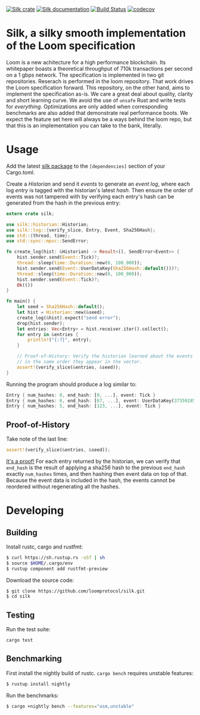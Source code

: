[![Silk crate](https://img.shields.io/crates/v/silk.svg)](https://crates.io/crates/silk)
[![Silk documentation](https://docs.rs/silk/badge.svg)](https://docs.rs/silk)
[![Build Status](https://travis-ci.org/loomprotocol/silk.svg?branch=master)](https://travis-ci.org/loomprotocol/silk)
[![codecov](https://codecov.io/gh/loomprotocol/silk/branch/master/graph/badge.svg)](https://codecov.io/gh/loomprotocol/silk)

# Silk, a silky smooth implementation of the Loom specification

Loom is a new achitecture for a high performance blockchain. Its whitepaper boasts a theoretical
throughput of 710k transactions per second on a 1 gbps network. The specification is implemented
in two git repositories. Reserach is performed in the loom repository. That work drives the
Loom specification forward. This repository, on the other hand, aims to implement the specification
as-is.  We care a great deal about quality, clarity and short learning curve. We avoid the use
of `unsafe` Rust and write tests for *everything*.  Optimizations are only added when
corresponding benchmarks are also added that demonstrate real performance boots. We expect the
feature set here will always be a ways behind the loom repo, but that this is an implementation
you can take to the bank, literally.

# Usage

Add the latest [silk package](https://crates.io/crates/silk) to the `[dependencies]` section
of your Cargo.toml.

Create a *Historian* and send it *events* to generate an *event log*, where each log *entry*
is tagged with the historian's latest *hash*. Then ensure the order of events was not tampered
with by verifying each entry's hash can be generated from the hash in the previous entry:

```rust
extern crate silk;

use silk::historian::Historian;
use silk::log::{verify_slice, Entry, Event, Sha256Hash};
use std::{thread, time};
use std::sync::mpsc::SendError;

fn create_log(hist: &Historian) -> Result<(), SendError<Event>> {
    hist.sender.send(Event::Tick)?;
    thread::sleep(time::Duration::new(0, 100_000));
    hist.sender.send(Event::UserDataKey(Sha256Hash::default()))?;
    thread::sleep(time::Duration::new(0, 100_000));
    hist.sender.send(Event::Tick)?;
    Ok(())
}

fn main() {
    let seed = Sha256Hash::default();
    let hist = Historian::new(&seed);
    create_log(&hist).expect("send error");
    drop(hist.sender);
    let entries: Vec<Entry> = hist.receiver.iter().collect();
    for entry in &entries {
        println!("{:?}", entry);
    }

    // Proof-of-History: Verify the historian learned about the events
    // in the same order they appear in the vector.
    assert!(verify_slice(&entries, &seed));
}
```

Running the program should produce a log similar to:

```rust
Entry { num_hashes: 0, end_hash: [0, ...], event: Tick }
Entry { num_hashes: 6, end_hash: [67, ...], event: UserDataKey(3735928559) }
Entry { num_hashes: 5, end_hash: [123, ...], event: Tick }
```

Proof-of-History
---

Take note of the last line:

```rust
assert!(verify_slice(&entries, &seed));
```

[It's a proof!](https://en.wikipedia.org/wiki/Curry–Howard_correspondence) For each entry returned by the
historian, we can verify that `end_hash` is the result of applying a sha256 hash to the previous `end_hash`
exactly `num_hashes` times, and then hashing then event data on top of that. Because the event data is
included in the hash, the events cannot be reordered without regenerating all the hashes.

# Developing

Building
---

Install rustc, cargo and rustfmt:

```bash
$ curl https://sh.rustup.rs -sSf | sh
$ source $HOME/.cargo/env
$ rustup component add rustfmt-preview
```

Download the source code:

```bash
$ git clone https://github.com/loomprotocol/silk.git
$ cd silk
```

Testing
---

Run the test suite:

```bash
cargo test
```

Benchmarking
---

First install the nightly build of rustc. `cargo bench` requires unstable features:

```bash
$ rustup install nightly
```

Run the benchmarks:

```bash
$ cargo +nightly bench --features="asm,unstable"
```
